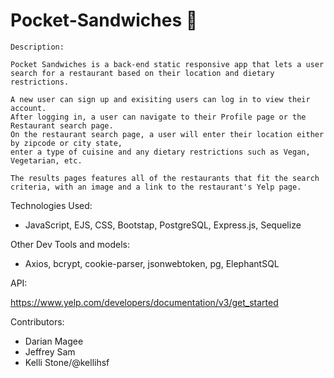 # Pocket-Sandwiches 🥪

```
Description:

Pocket Sandwiches is a back-end static responsive app that lets a user search for a restaurant based on their location and dietary restrictions.

A new user can sign up and exisiting users can log in to view their account. 
After logging in, a user can navigate to their Profile page or the Restaurant search page. 
On the restaurant search page, a user will enter their location either by zipcode or city state, 
enter a type of cuisine and any dietary restrictions such as Vegan, Vegetarian, etc.
  
The results pages features all of the restaurants that fit the search criteria, with an image and a link to the restaurant's Yelp page.
``` 

Technologies Used:

- JavaScript, EJS, CSS, Bootstap, PostgreSQL, Express.js, Sequelize

Other Dev Tools and models:
- Axios, bcrypt, cookie-parser, jsonwebtoken, pg, ElephantSQL

API:

https://www.yelp.com/developers/documentation/v3/get_started 

Contributors:

- Darian Magee
- Jeffrey Sam
- Kelli Stone/@kellihsf
